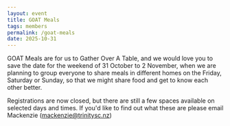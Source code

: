 ```yaml
---
layout: event
title: GOAT Meals
tags: members
permalink: /goat-meals
date: 2025-10-31
---
```


GOAT Meals are for us to Gather Over A Table, and we would love you to save the date for the weekend of 31 October to 2 November, when we are planning to group everyone to share meals in different homes on the Friday, Saturday or Sunday, so that we might share food and get to know each other better. 

<!--excerpt end-->

Registrations are now closed, but there are still a few spaces available on selected days and times. If you'd like to find out what these are please email Mackenzie (mackenzie@trinitysc.nz)
